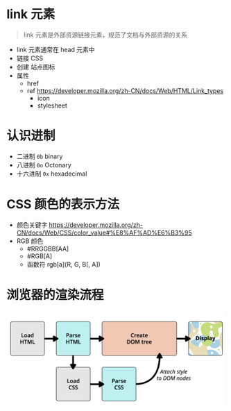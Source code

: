 # link 元素

> link 元素是外部资源链接元素，规范了文档与外部资源的关系

- link 元素通常在 head 元素中
- 链接 CSS
- 创建 站点图标
- 属性
  - href
  - ref https://developer.mozilla.org/zh-CN/docs/Web/HTML/Link_types
    - icon
    - stylesheet

# 认识进制

- 二进制 `0b` binary
- 八进制 `0o` Octonary
- 十六进制 `0x` hexadecimal

# CSS 颜色的表示方法

- 颜色关键字 https://developer.mozilla.org/zh-CN/docs/Web/CSS/color_value#%E8%AF%AD%E6%B3%95
- RGB 颜色
  - #RRGGBB[AA]
  - #RGB[A]
  - 函数符 rgb\[a](R, G, B[, A])

# 浏览器的渲染流程

![](./images/01.png)